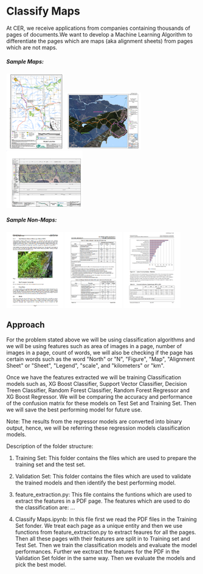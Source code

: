 # Classify Maps  
At CER, we receive applications from companies containing thousands of pages of documents.We want to develop a Machine Learning Algorithm to differentiate the pages which are maps (aka alignment sheets) from pages which are not maps.

##### Sample Maps:

<img src="https://github.com/iVibudh/CER-classify-maps/blob/main/images/map_1.PNG" alt="map_1.png" width="150" height = "200" />   <img src="https://github.com/iVibudh/CER-classify-maps/blob/main/images/map_2.PNG" alt="map_2.png" width="200" height = "150" />   <img src="https://github.com/iVibudh/CER-classify-maps/blob/main/images/map_3.PNG" alt="map_3.png" width="200" height = "150" />

##### Sample Non-Maps:
<img src="https://github.com/iVibudh/CER-classify-maps/blob/main/images/page_1.PNG" alt="page_1.png" width="150" height = "200" />   <img src="https://github.com/iVibudh/CER-classify-maps/blob/main/images/page_2.PNG" alt="page_2.png" width="150" height = "200" />   <img src="https://github.com/iVibudh/CER-classify-maps/blob/main/images/page_3.PNG" alt="page_3.png" width="150" height = "200" />


## Approach 

For the problem stated above we will be using classification algorithms and we will be using features such as area of images in a page, number of images in a page, count of words, we will also be checking if the page has certain words such as the word "North" or "N", "Figure", "Map", "Alignment Sheet" or "Sheet", "Legend", "scale", and "kilometers" or "km".  

Once we have the features extracted we will be training Classification models such as, XG Boost Classifier, Support Vector Classifier, Decision Treen Classifier,  Random Forest Classifier, Random Forest Regressor and XG Boost Regressor. We will be comparing the accuracy and performance of the confusion matrix for these models on Test Set and Training Set. Then we will save the best performing model for future use.

Note: The results from the regressor models are converted into binary output, hence, we will be referring these regression models classification models. 


Description of the folder structure:
1. Training Set: This folder contains the files which are used to prepare the training set and the test set. 

2. Validation Set: This folder contains the files which are used to validate the trained models and then identify the best performing model. 

3. feature_extraction.py: This file contains the funtions which are used to extract the features in a PDF page. The features which are used to do the classification are: ...

4. Classify Maps.ipynb: In this file first we read the PDF files in the Training Set fonder. We treat each page as a unique entity and then we use functions from feature_extraction.py to extract feaures for all the pages. Then all these pages with their features are split in to Training set and Test Set. Then we train the classification models and evaluate the model performances. Further we exctract the features for the PDF in the Validation Set folder in the same way. Then we evaluate the models and pick the best model. 